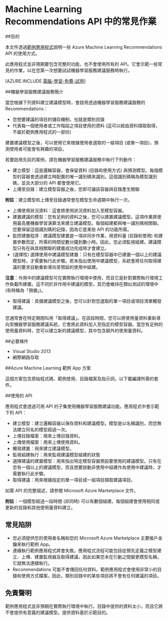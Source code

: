 <properties 
	pageTitle="Machine Learning Recommendations API 中的常見作業 | Microsoft Azure" 
	description="Azure ML Recommendation 範例應用程式" 
	services="machine-learning" 
	documentationCenter="" 
	authors="jaymathe" 
	manager="paulettm" 
	editor="cgronlun"/>

<tags 
	ms.service="machine-learning" 
	ms.workload="data-services" 
	ms.tgt_pltfrm="na" 
	ms.devlang="na" 
	ms.topic="article" 
	ms.date="04/15/2015" 
	ms.author="luiscabrer"/>


# Machine Learning Recommendations API 中的常見作業

##目的

本文件透過[範例應用程式](http://1drv.ms/1xeO2F3)說明一些 Azure Machine Learning Recommendations API 的使用方式。

此應用程式並非預期要包含完整的功能，也不會使用所有的 API。它會示範一些常見的作業，以在您第一次想要試試機器學習服務建議服務時執行。

[AZURE.INCLUDE [電腦-學習-免費-試用](../../includes/machine-learning-free-trial.md)]

##機器學習服務建議服務簡介

當您根據下列資料建立建議模型時，會啟用透過機器學習服務建議服務的 Recommendations：

* 您想要建議的項目的儲存機制，也就是類別目錄
* 代表每一個使用者或工作階段之項目使用的資料 (這可以經由資料擷取取得，不屬於範例應用程式的一部份)

建置建議模型之後，可以使用它來根據使用者選取的一組項目 (或單一項目)，預測使用者可能會有興趣的項目。

若要啟用先前的案例，請在機器學習服務建議服務中執行下列動作：

* 建立模型：這是邏輯容器，會保留資料 (目錄和使用方式) 與預測模型。每個模型的容器會透過建立時配置的唯一識別碼來識別。這個識別碼稱為模型識別碼，並且大部分的 API 都會使用它。 
* 上傳至目錄：建立模型容器之後，您即可讓該容器與目錄產生關聯

**附註**：建立模型和上傳至目錄通常會在模型生命週期中執行一次。

* 上傳使用狀況資料：這會將使用狀況資料加入至模型容器。
* 建置建議的模型：您有足夠的資料之後，您可以建置建議模型。這項作業將使用最高層機器學習演算法來建立建議模型。每個組建都與唯一識別碼相關聯。您要保留這個識別碼的記錄，因為它是某些 API 的功能所需。
* 監控建置程序：建議模型建置是一項非同步作業，視資料量 (目錄和使用) 和建置參數而定，所需的時間從數分鐘到數小時。因此，您必須監視組建。建議模型只有在與其相關聯的建置成功完成時才會建立。
* (選擇性) 選擇使用中建議模型建置：只有在模型容器中已建置一個以上的建議模型時，才需要執行此步驟。若未指出使用中建議模型，系統會將任何取得建議的要求自動重新導向至預設的使用中組建。 

**注意**：作用中的建議模型可在實際執行環境中使用，而且它是針對實際執行環境工作負載所建置。這不同於非作用中建議的模型，其仍會維持在類似測試的環境中 (有時稱為「預備」)。

* 取得建議：具備建議模型之後，您可以針對您選取的單一項目或項目清單觸發建議。 

您通常會在特定期間叫用「取得建議」。在該段時間，您可以將使用量資料重新導向至機器學習服務建議系統，它會將此資料加入至指定的模型容器。當您有足夠的使用量資料時，您可以建立新的建議模型，其中包含額外的使用量資料。

##必要條件

* Visual Studio 2013
* 網際網路存取 

##Azure Machine Learning 範例 App 方案

這個方案包含原始程式碼、範例使用、目錄檔案及指示詞，以下載編譯所需的套件。

##使用的 API

應用程式會透過可用 API 的子集使用機器學習服務建議功能。應用程式中會示範下列 API：

* 建立模型：建立邏輯容器以保存資料和建議模型。模型是以名稱識別，而您無法建立同名的模型超過一次。
* 上傳目錄檔案：用來上傳目錄資料。
* 上傳使用檔案：用來上傳使用資料。
* 觸發建置：用來建立建議模型。
* 監視組建執行：用來監視建議模型組建的狀態
* 選擇建議的建置模型：用來指出特定模型容器預設要使用的建議模型。只有在您有一個以上的建議模型，而且想要啟動非使用中組建作為使用中建議時，才需要執行此步驟。
* 取得建議：用來根據指定的單一項目或一組項目擷取建議項目。 

如需 API 的完整描述，請參閱 Microsoft Azure Marketplace 文件。

**附註**：一個模型經過一段時間 (非同時) 可以有數個組建。每個組建會使用相同或更新的目錄和其他使用量資料建立。

## 常見陷阱

* 您必須提供您的使用者名稱和您的 Microsoft Azure Marketplace 主要帳戶金鑰來執行範例 App。
* 連續執行範例應用程式將會失敗。應用程式流程可能包括從預先定義之模型建立、上傳、建置監視器及取得建議，因此如果您未在引動之間變更模型名稱，它就無法連續執行。
* Recommendations 可能不會傳回任何資料。範例應用程式會使用非常小的目錄和使用方式檔案。因此，類別目錄中的某些項目將不會有任何建議的項目。

## 免責聲明
範例應用程式並非預期在實際執行環境中執行。目錄中提供的資料太小，而且它將不會提供有意義的建議模型。提供資料基於示範目的。
 

<!---HONumber=July15_HO4-->